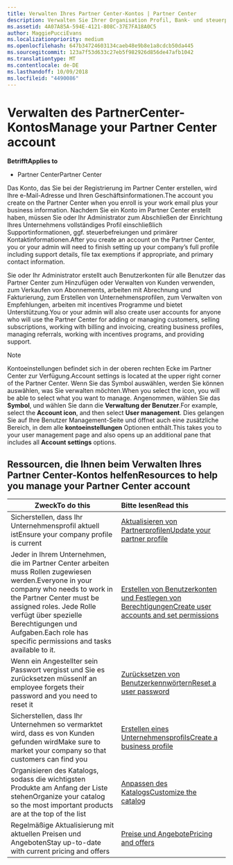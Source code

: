 ```yaml
---
title: Verwalten Ihres Partner Center-Kontos | Partner Center
description: Verwalten Sie Ihrer Organisation Profil, Bank- und steuerprofilen Informationen und Ihre Benutzer.
ms.assetid: 4A07A85A-594E-4121-808C-37E7FA18A0C5
author: MaggiePucciEvans
ms.localizationpriority: medium
ms.openlocfilehash: 647b34724603134caeb48e9b8e1a8cdcb50da445
ms.sourcegitcommit: 123a7f53d633c27eb5f982926d856de47afb1042
ms.translationtype: MT
ms.contentlocale: de-DE
ms.lasthandoff: 10/09/2018
ms.locfileid: "4490086"
---
```

# <a name="manage-your-partner-center-account"></a><span data-ttu-id="118f3-103">Verwalten des PartnerCenter-Kontos</span><span class="sxs-lookup"><span data-stu-id="118f3-103">Manage your Partner Center account</span></span>

**<span data-ttu-id="118f3-104">Betrifft</span><span class="sxs-lookup"><span data-stu-id="118f3-104">Applies to</span></span>**

-  <span data-ttu-id="118f3-105">Partner Center</span><span class="sxs-lookup"><span data-stu-id="118f3-105">Partner Center</span></span>

<span data-ttu-id="118f3-106">Das Konto, das Sie bei der Registrierung im Partner Center erstellen, wird Ihre e-Mail-Adresse und Ihren Geschäftsinformationen.</span><span class="sxs-lookup"><span data-stu-id="118f3-106">The account you create on the Partner Center when you enroll is your work email plus your business information.</span></span> <span data-ttu-id="118f3-107">Nachdem Sie ein Konto im Partner Center erstellt haben, müssen Sie oder Ihr Administrator zum Abschließen der Einrichtung Ihres Unternehmens vollständiges Profil einschließlich Supportinformationen, ggf. steuerbefreiungen und primärer Kontaktinformationen.</span><span class="sxs-lookup"><span data-stu-id="118f3-107">After you create an account on the Partner Center, you or your admin will need to finish setting up your company’s full profile including support details, file tax exemptions if appropriate, and primary contact information.</span></span> 

<span data-ttu-id="118f3-108">Sie oder Ihr Administrator erstellt auch Benutzerkonten für alle Benutzer das Partner Center zum Hinzufügen oder Verwalten von Kunden verwenden, zum Verkaufen von Abonnements, arbeiten mit Abrechnung und Fakturierung, zum Erstellen von Unternehmensprofilen, zum Verwalten von Empfehlungen, arbeiten mit incentives Programme und bietet Unterstützung.</span><span class="sxs-lookup"><span data-stu-id="118f3-108">You or your admin will also create user accounts for anyone who will use the Partner Center for adding or managing customers, selling subscriptions, working with billing and invoicing, creating business profiles, managing referrals, working with incentives programs, and providing support.</span></span>

>[!NOTE]
><span data-ttu-id="118f3-109">Kontoeinstellungen befindet sich in der oberen rechten Ecke im Partner Center zur Verfügung.</span><span class="sxs-lookup"><span data-stu-id="118f3-109">Account settings is located at the upper right corner of the Partner Center.</span></span> <span data-ttu-id="118f3-110">Wenn Sie das Symbol auswählen, werden Sie können auswählen, was Sie verwalten möchten.</span><span class="sxs-lookup"><span data-stu-id="118f3-110">When you select the icon, you will be able to select what you want to manage.</span></span> <span data-ttu-id="118f3-111">Angenommen, wählen Sie das **Symbol**, und wählen Sie dann die **Verwaltung der Benutzer**.</span><span class="sxs-lookup"><span data-stu-id="118f3-111">For example, select the **Account icon**, and then select **User management**.</span></span> <span data-ttu-id="118f3-112">Dies gelangen Sie auf Ihre Benutzer Management-Seite und öffnet auch eine zusätzliche Bereich, in dem alle **kontoeinstellungen** Optionen enthält.</span><span class="sxs-lookup"><span data-stu-id="118f3-112">This takes you to your user management page and also opens up an additional pane that includes all **Account settings** options.</span></span>


## <a name="resources-to-help-you-manage-your-partner-center-account"></a><span data-ttu-id="118f3-113">Ressourcen, die Ihnen beim Verwalten Ihres Partner Center-Kontos helfen</span><span class="sxs-lookup"><span data-stu-id="118f3-113">Resources to help you manage your Partner Center account</span></span>

|**<span data-ttu-id="118f3-114">Zweck</span><span class="sxs-lookup"><span data-stu-id="118f3-114">To do this</span></span>**   |**<span data-ttu-id="118f3-115">Bitte lesen</span><span class="sxs-lookup"><span data-stu-id="118f3-115">Read this</span></span>**   |
|-----------------------|:-----------------------|
|<span data-ttu-id="118f3-116">Sicherstellen, dass Ihr Unternehmensprofil aktuell ist</span><span class="sxs-lookup"><span data-stu-id="118f3-116">Ensure your company profile is current</span></span>   |[<span data-ttu-id="118f3-117">Aktualisieren von Partnerprofilen</span><span class="sxs-lookup"><span data-stu-id="118f3-117">Update your partner profile</span></span>](update-your-partner-profile.md)|
|<span data-ttu-id="118f3-118">Jeder in Ihrem Unternehmen, die im Partner Center arbeiten muss Rollen zugewiesen werden.</span><span class="sxs-lookup"><span data-stu-id="118f3-118">Everyone in your company who needs to work in the Partner Center must be assigned roles.</span></span> <span data-ttu-id="118f3-119">Jede Rolle verfügt über spezielle Berechtigungen und Aufgaben.</span><span class="sxs-lookup"><span data-stu-id="118f3-119">Each role has specific permissions and tasks available to it.</span></span>|[<span data-ttu-id="118f3-120">Erstellen von Benutzerkonten und Festlegen von Berechtigungen</span><span class="sxs-lookup"><span data-stu-id="118f3-120">Create user accounts and set permissions</span></span>](create-user-accounts-and-set-permissions.md)|
|<span data-ttu-id="118f3-121">Wenn ein Angestellter sein Passwort vergisst und Sie es zurücksetzen müssen</span><span class="sxs-lookup"><span data-stu-id="118f3-121">If an employee forgets their password and you need to reset it</span></span>  |[<span data-ttu-id="118f3-122">Zurücksetzen von Benutzerkennwörtern</span><span class="sxs-lookup"><span data-stu-id="118f3-122">Reset a user password</span></span>](reset-a-user-password.md)|
|<span data-ttu-id="118f3-123">Sicherstellen, dass Ihr Unternehmen so vermarktet wird, dass es von Kunden gefunden wird</span><span class="sxs-lookup"><span data-stu-id="118f3-123">Make sure to market your company so that customers can find you</span></span>   |[<span data-ttu-id="118f3-124">Erstellen eines Unternehmensprofils</span><span class="sxs-lookup"><span data-stu-id="118f3-124">Create a business profile</span></span>](create-a-marketing-profile.md)|
|<span data-ttu-id="118f3-125">Organisieren des Katalogs, sodass die wichtigsten Produkte am Anfang der Liste stehen</span><span class="sxs-lookup"><span data-stu-id="118f3-125">Organize your catalog so the most important products are at the top of the list</span></span>   |[<span data-ttu-id="118f3-126">Anpassen des Katalogs</span><span class="sxs-lookup"><span data-stu-id="118f3-126">Customize the catalog</span></span>](customize-the-catalog.md)|
|<span data-ttu-id="118f3-127">Regelmäßige Aktualisierung mit aktuellen Preisen und Angeboten</span><span class="sxs-lookup"><span data-stu-id="118f3-127">Stay up-to-date with current pricing and offers</span></span>   |[<span data-ttu-id="118f3-128">Preise und Angebote</span><span class="sxs-lookup"><span data-stu-id="118f3-128">Pricing and offers</span></span>](pricing-and-offers.md)|













 

 



